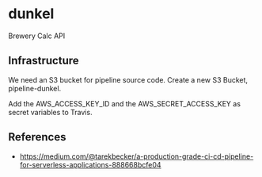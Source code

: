 # dunkel
Brewery Calc API

## Infrastructure
We need an S3 bucket for pipeline source code. Create a new S3 Bucket, pipeline-dunkel.

Add the AWS_ACCESS_KEY_ID and the AWS_SECRET_ACCESS_KEY as secret variables to Travis.

## References
* https://medium.com/@tarekbecker/a-production-grade-ci-cd-pipeline-for-serverless-applications-888668bcfe04

